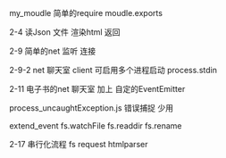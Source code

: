 my_moudle
    简单的require moudle.exports

2-4
    读Json 文件 渲染html 返回

2-9  简单的net 监听 连接

2-9-2 net 聊天室 client 可启用多个进程启动   process.stdin

2-11 电子书的net 聊天室 加上 自定的EventEmitter

process_uncaughtException.js
    错误捕捉 少用

extend_event
    fs.watchFile    fs.readdir    fs.rename

2-17
    串行化流程 fs request htmlparser 
